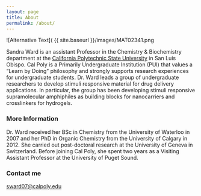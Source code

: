 ```yaml
---
layout: page
title: About
permalink: /about/
---
```

![Alternative Text]( {{ site.baseurl }}/images/MAT02341.png 

Sandra Ward is an assistant Professor in the Chemistry & Biochemistry department at the [California Polytechnic State University](calpoly.edu) in San Luis Obispo. Cal Poly is a Primarily Undergraduate Institution (PUI) that values a “Learn by Doing” philosophy and strongly supports research experiences for undergraduate students. Dr. Ward leads a group of undergraduate researchers to develop stimuli responsive material for drug delivery applications. In particular, the group has been developing stimuli responsive supramolecular amphiphiles as building blocks for nanocarriers and crosslinkers for hydrogels.

### More Information

Dr. Ward received her BSc in Chemistry from the University of Waterloo in 2007 and her PhD in Organic Chemistry from the University of Calgary in 2012. She carried out post-doctoral research at the University of Geneva in Switzerland. Before joining Cal Poly, she spent two years as a Visiting Assistant Professor at the University of Puget Sound.

### Contact me

[sward07@calpoly.edu](sward07@calpoly.edu)

